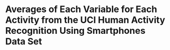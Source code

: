 # Averages of Each Variable for Each Activity from the UCI Human Activity Recognition Using Smartphones Data Set

